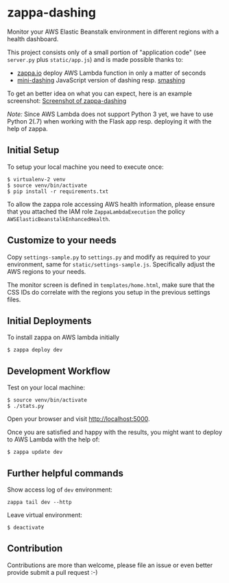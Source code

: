 # zappa-dashing

Monitor your AWS Elastic Beanstalk environment in different regions with a health dashboard.

This project consists only of a small portion of "application code" (see `server.py` plus `static/app.js`)
and is made possible thanks to:

* [zappa.io](https://www.zappa.io) deploy AWS Lambda function in only a matter of seconds
* [mini-dashing](https://github.com/pushmatrix/mini-dashing) JavaScript version of 
  dashing resp. [smashing](https://github.com/Smashing/smashing) 


To get an better idea on what you can expect, here is an example screenshot:
[Screenshot of zappa-dashing](http://imgur.com/a/w05Y3)

*Note:* Since AWS Lambda does not support Python 3 yet, we have to use Python 2(.7) when
working with the Flask app resp. deploying it with the help of zappa.


## Initial Setup

To setup your local machine you need to execute once:

	$ virtualenv-2 venv
	$ source venv/bin/activate
	$ pip install -r requirements.txt

To allow the zappa role accessing AWS health information, please ensure
that you attached the IAM role `ZappaLambdaExecution`
the policy `AWSElasticBeanstalkEnhancedHealth`.


## Customize to your needs

Copy `settings-sample.py` to `settings.py` and modify as required to your environment,
same for `static/settings-sample.js`. Specifically adjust the AWS regions to your needs.

The monitor screen is defined in `templates/home.html`, make sure that the CSS IDs do correlate
with the regions you setup in the previous settings files.


## Initial Deployments

To install zappa on AWS lambda initially  	

	$ zappa deploy dev  


## Development Workflow

Test on your local machine:

	$ source venv/bin/activate
	$ ./stats.py

Open your browser and visit [http://localhost:5000](http://localhost:5000).

Once you are satisfied and happy with the results, you might want to deploy to AWS Lambda with
the help of:

	$ zappa update dev


## Further helpful commands

Show access log of `dev` environment:

    zappa tail dev --http

Leave virtual environment:

	$ deactivate


## Contribution 

Contributions are more than welcome, please file an issue or even better provide submit a
pull request :-)